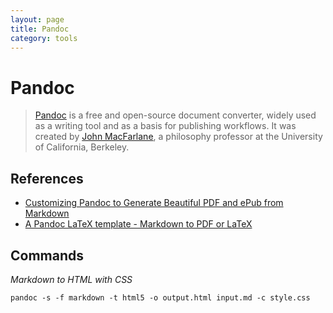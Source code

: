 ```yaml
---
layout: page
title: Pandoc
category: tools
---
```


# Pandoc

> [Pandoc](https://pandoc.org) is a free and open-source document converter, widely used as a writing tool and as a basis for publishing workflows. It was created by [John MacFarlane](https://johnmacfarlane.net), a philosophy professor at the University of California, Berkeley.

## References

- [Customizing Pandoc to Generate Beautiful PDF and ePub from Markdown](https://learnbyexample.github.io/customizing-pandoc/)
- [A Pandoc LaTeX template - Markdown to PDF or LaTeX](https://github.com/Wandmalfarbe/pandoc-latex-template)

## Commands

*Markdown to HTML with CSS*

`pandoc -s -f markdown -t html5 -o output.html input.md -c style.css`
